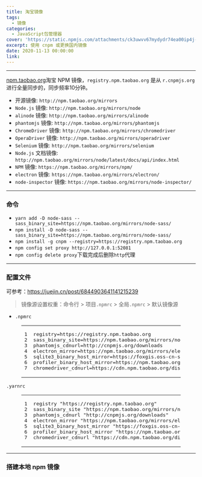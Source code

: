 ```yaml
---
title: 淘宝镜像
tags:
  - 镜像
categories:
  - JavaScript包管理器
cover: 'https://static.npmjs.com/attachments/ck3uwvv67mydydr74ea00ip4j-bg-stripes.png'
excerpt: 使用 cnpm 或更换国内镜像
date: 2020-11-13 00:00:00
link:
---
```


<hr><p><a target="_blank" rel="noopener" href="https://developer.aliyun.com/mirror/NPM?from=tnpm">npm.taobao.org</a>淘宝 NPM 镜像，<code>registry.npm.taobao.org</code> 是从 <code>r.cnpmjs.org</code> 进行全量同步的，同步频率10分钟。</p><ul><li>开源镜像: <code>http://npm.taobao.org/mirrors</code></li><li><code>Node.js</code> 镜像: <code>http://npm.taobao.org/mirrors/node</code></li><li><code>alinode</code> 镜像: <code>http://npm.taobao.org/mirrors/alinode</code></li><li><code>phantomjs</code> 镜像: <code>http://npm.taobao.org/mirrors/phantomjs</code></li><li><code>ChromeDriver</code> 镜像: <code>http://npm.taobao.org/mirrors/chromedriver</code></li><li><code>OperaDriver</code> 镜像: <code>http://npm.taobao.org/mirrors/operadriver</code></li><li><code>Selenium</code> 镜像: <code>http://npm.taobao.org/mirrors/selenium</code></li><li><code>Node.js</code> 文档镜像: <code>http://npm.taobao.org/mirrors/node/latest/docs/api/index.html</code></li><li><code>NPM</code> 镜像: <code>https://npm.taobao.org/mirrors/npm/</code></li><li><code>electron</code> 镜像: <code>https://npm.taobao.org/mirrors/electron/</code></li><li><code>node-inspector</code> 镜像: <code>https://npm.taobao.org/mirrors/node-inspector/</code></li></ul><hr><h3 id="命令"><a href="#命令" class="headerlink" title="命令"></a>命令</h3><ul><li><code>yarn add -D node-sass --sass_binary_site=https://npm.taobao.org/mirrors/node-sass/</code></li><li><code>npm install -D node-sass --sass_binary_site=https://npm.taobao.org/mirrors/node-sass/</code></li><li><code>npm install -g cnpm --registry=https://registry.npm.taobao.org</code></li><li><code>npm config set proxy http://127.0.0.1:52081</code></li><li><code>npm config delete proxy</code>下载完成后删除<code>http</code>代理</li></ul><hr><h3 id="配置文件"><a href="#配置文件" class="headerlink" title="配置文件"></a>配置文件</h3><p>可参考：<a target="_blank" rel="noopener" href="https://juejin.cn/post/6844903641141215239">https://juejin.cn/post/6844903641141215239</a></p><blockquote><p>镜像源设置权重：命令行 &gt; 项目<code>.npmrc</code> &gt; 全局<code>.npmrc</code> &gt; 默认镜像源</p></blockquote><ul><li><code>.npmrc</code></li></ul><figure class="highlight yml"><table><tbody><tr><td class="gutter"><pre><span class="line">1</span><br><span class="line">2</span><br><span class="line">3</span><br><span class="line">4</span><br><span class="line">5</span><br><span class="line">6</span><br><span class="line">7</span><br></pre></td><td class="code"><pre><span class="line"><span class="string">registry=https://registry.npm.taobao.org</span></span><br><span class="line"><span class="string">sass_binary_site=https://npm.taobao.org/mirrors/node-sass/</span></span><br><span class="line"><span class="string">phantomjs_cdnurl=http://cnpmjs.org/downloads</span></span><br><span class="line"><span class="string">electron_mirror=https://npm.taobao.org/mirrors/electron/</span></span><br><span class="line"><span class="string">sqlite3_binary_host_mirror=https://foxgis.oss-cn-shanghai.aliyuncs.com/</span></span><br><span class="line"><span class="string">profiler_binary_host_mirror=https://npm.taobao.org/mirrors/node-inspector/</span></span><br><span class="line"><span class="string">chromedriver_cdnurl=https://cdn.npm.taobao.org/dist/chromedriver</span></span><br></pre></td></tr></tbody></table></figure><p><code>.yarnrc</code></p><figure class="highlight yml"><table><tbody><tr><td class="gutter"><pre><span class="line">1</span><br><span class="line">2</span><br><span class="line">3</span><br><span class="line">4</span><br><span class="line">5</span><br><span class="line">6</span><br><span class="line">7</span><br></pre></td><td class="code"><pre><span class="line"><span class="string">registry</span> <span class="string">"https://registry.npm.taobao.org"</span></span><br><span class="line"><span class="string">sass_binary_site</span> <span class="string">"https://npm.taobao.org/mirrors/node-sass/"</span></span><br><span class="line"><span class="string">phantomjs_cdnurl</span> <span class="string">"http://cnpmjs.org/downloads"</span></span><br><span class="line"><span class="string">electron_mirror</span> <span class="string">"https://npm.taobao.org/mirrors/electron/"</span></span><br><span class="line"><span class="string">sqlite3_binary_host_mirror</span> <span class="string">"https://foxgis.oss-cn-shanghai.aliyuncs.com/"</span></span><br><span class="line"><span class="string">profiler_binary_host_mirror</span> <span class="string">"https://npm.taobao.org/mirrors/node-inspector/"</span></span><br><span class="line"><span class="string">chromedriver_cdnurl</span> <span class="string">"https://cdn.npm.taobao.org/dist/chromedriver"</span></span><br></pre></td></tr></tbody></table></figure><hr><h3 id="搭建本地-npm-镜像"><a href="#搭建本地-npm-镜像" class="headerlink" title="搭建本地 npm 镜像"></a>搭建本地 npm 镜像</h3>